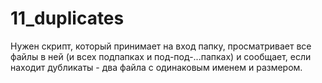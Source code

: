 # 11_duplicates

Нужен скрипт, который принимает на вход папку, просматривает все файлы 
в ней (и всех подпапках и под-под-...папках) и сообщает, 
если находит дубликаты - два файла с одинаковым именем и размером.